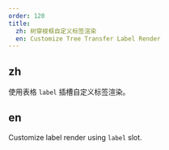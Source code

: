 ```yaml
---
order: 120
title:
  zh: 树穿梭框自定义标签渲染
  en: Customize Tree Transfer Label Render
---
```


## zh

使用表格 `label` 插槽自定义标签渲染。

## en

Customize label render using `label` slot.
